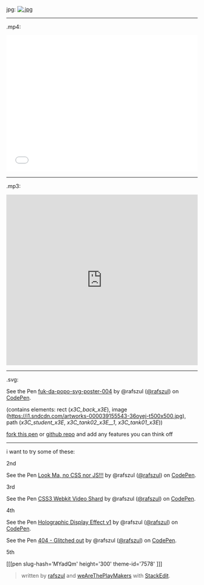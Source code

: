 
jpg:
[![.jpg](https://s3-us-west-2.amazonaws.com/s.cdpn.io/73058/UCgufle-1-004-02.jpg)](http://soft-asylum.tumblr.com/post/106153700128/with-uuwaa-by-awesome-kozilek-from-side-a-of-the)

---
.mp4:
<iframe width="100%" height="360" src="//www.youtube.com/embed/d7IPYH4OZe8?rel=0&amp;controls=0&amp;showinfo=0" frameborder="0" allowfullscreen></iframe>

---
.mp3:
<iframe width="100%" height="450" scrolling="no" frameborder="no" src="https://w.soundcloud.com/player/?url=https%3A//api.soundcloud.com/tracks/76426189&amp;auto_play=false&amp;hide_related=false&amp;show_comments=true&amp;show_user=true&amp;show_reposts=false&amp;visual=true"></iframe>

---
.svg:
<p data-height="526" data-theme-id="7466" data-slug-hash="MYjEYL" data-default-tab="result" data-user="rafszul" class='codepen'>See the Pen <a href='http://codepen.io/rafszul/pen/MYjEYL/'>fuk-da-popo-svg-poster-004</a> by @rafszul (<a href='http://codepen.io/rafszul'>@rafszul</a>) on <a href='http://codepen.io'>CodePen</a>.</p>
<script async src="//assets.codepen.io/assets/embed/ei.js"></script>

(contains elements: rect (_x3C_back_x3E_), image (https://i1.sndcdn.com/artworks-000039155543-36oyej-t500x500.jpg), path (_x3C_student_x3E_, _x3C_tank02_x3E__1_, _x3C_tank01_x3E_))

[fork this pen](http://codepen.io/rafszul/pen/MYjEYL) or [github repo](https://github.com/noviceapp-com/FUK-DA-POPO-SIDE-A-Kozilek-Uuwaa) and add any features you can think off

---
i want to try some of these:

2nd

<p data-height="450" data-theme-id="7466" data-slug-hash="bNERPL" data-default-tab="result" data-user="rafszul" class='codepen'>See the Pen <a href='http://codepen.io/rafszul/pen/bNERPL/'>Look Ma, no CSS nor JS!!!</a> by @rafszul (<a href='http://codepen.io/rafszul'>@rafszul</a>) on <a href='http://codepen.io'>CodePen</a>.</p>
<script async src="//assets.codepen.io/assets/embed/ei.js"></script>
3rd

<p data-height="415" data-theme-id="7466" data-slug-hash="WbxEeO" data-default-tab="result" data-user="rafszul" class='codepen'>See the Pen <a href='http://codepen.io/rafszul/pen/WbxEeO/'>CSS3 Webkit Video Shard</a> by @rafszul (<a href='http://codepen.io/rafszul'>@rafszul</a>) on <a href='http://codepen.io'>CodePen</a>.</p>
<script async src="//assets.codepen.io/assets/embed/ei.js"></script>

4th

<p data-height="206" data-theme-id="7466" data-slug-hash="czgJp" data-default-tab="result" data-user="rafszul" class='codepen'>See the Pen <a href='http://codepen.io/rafszul/pen/czgJp/'>Holographic Display Effect v1</a> by @rafszul (<a href='http://codepen.io/rafszul'>@rafszul</a>) on <a href='http://codepen.io'>CodePen</a>.</p>
<script async src="//assets.codepen.io/assets/embed/ei.js"></script>
<p data-height="325" data-theme-id="7466" data-slug-hash="wBvePR" data-default-tab="result" data-user="rafszul" class='codepen'>See the Pen <a href='http://codepen.io/rafszul/pen/wBvePR/'>404 - Glitched out</a> by @rafszul (<a href='http://codepen.io/rafszul'>@rafszul</a>) on <a href='http://codepen.io'>CodePen</a>.</p>
<script async src="//assets.codepen.io/assets/embed/ei.js"></script>

5th

[[[pen slug-hash='MYadQm' height='300' theme-id='7578' ]]]












> written by [rafszul](https://github.com/rafszul) and [weAreThePlayMakers](http://wearetheplaymakers.com/) with [StackEdit](https://stackedit.io/).